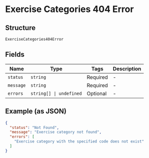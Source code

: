 
# Exercise Categories 404 Error

## Structure

`ExerciseCategories404Error`

## Fields

| Name | Type | Tags | Description |
|  --- | --- | --- | --- |
| `status` | `string` | Required | - |
| `message` | `string` | Required | - |
| `errors` | `string[] \| undefined` | Optional | - |

## Example (as JSON)

```json
{
  "status": "Not Found",
  "message": "Exercise category not found",
  "errors": [
    "Exercise category with the specified code does not exist"
  ]
}
```

